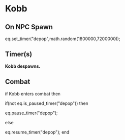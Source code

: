 # Kobb


## On NPC Spawn

eq.set_timer("depop",math.random(1800000,7200000));


## Timer(s)

**Kobb despawns.**


## Combat

if Kobb enters combat  then


if(not eq.is_paused_timer("depop")) then



eq.pause_timer("depop");


else


eq.resume_timer("depop");
end
